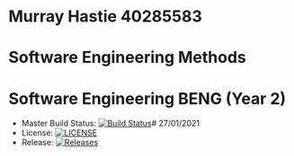 # Murray Hastie 40285583
# Software Engineering Methods
# Software Engineering BENG (Year 2)


- Master Build Status: [![Build Status](https://travis-ci.com/murrayhastie/sem.svg?branch=main)](https://travis-ci.com/murrayhastie/sem)# 27/01/2021
- License: [![LICENSE](https://img.shields.io/github/license/murrayhastie/sem.svg?style=flat-square)](https://github.com/<github-username>/sem/blob/master/LICENSE)
- Release: [![Releases](https://img.shields.io/github/release/murrayhastie/sem/all.svg?style=flat-square)](https://github.com/<github-username>/sem/releases)



